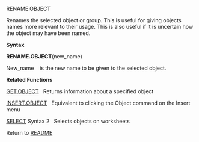 RENAME.OBJECT

Renames the selected object or group. This is useful for giving objects
names more relevant to their usage. This is also useful if it is
uncertain how the object may have been named.

**Syntax**

**RENAME.OBJECT**(new\_name)

New\_name&nbsp;&nbsp;&nbsp;&nbsp;is the new name to be given to the
selected object.

**Related Functions**

[GET.OBJECT](GET.OBJECT.md)&nbsp;&nbsp;&nbsp;Returns information about a specified object

[INSERT.OBJECT](INSERT.OBJECT.md)&nbsp;&nbsp;&nbsp;Equivalent to clicking the Object command
on the Insert menu

[SELECT](SELECT.md) Syntax 2&nbsp;&nbsp;&nbsp;Selects objects on worksheets



Return to [README](README.md)

